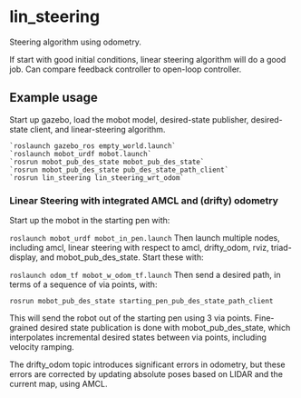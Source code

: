 # lin_steering
Steering algorithm using odometry.  

If start with good initial conditions, linear steering algorithm will do a good job.
Can compare feedback controller to open-loop controller.

## Example usage
Start up gazebo, load the mobot model, desired-state publisher, desired-state client,
and linear-steering algorithm.
```
`roslaunch gazebo_ros empty_world.launch`
`roslaunch mobot_urdf mobot.launch`
`rosrun mobot_pub_des_state mobot_pub_des_state`
`rosrun mobot_pub_des_state pub_des_state_path_client`
`rosrun lin_steering lin_steering_wrt_odom`
```
### Linear Steering with integrated AMCL and (drifty) odometry
Start up the mobot in the starting pen with:

```roslaunch mobot_urdf mobot_in_pen.launch```
Then launch multiple nodes, including amcl, linear steering with respect to amcl, 
drifty_odom, rviz, triad-display, and mobot_pub_des_state.  Start these with:

```roslaunch odom_tf mobot_w_odom_tf.launch```
Then send a desired path, in terms of a sequence of via points, with:

```rosrun mobot_pub_des_state starting_pen_pub_des_state_path_client```

This will send the robot out of the starting pen using 3 via points.  Fine-grained
desired state publication is done with mobot_pub_des_state, which interpolates
incremental desired states between via points, including velocity ramping.  

The drifty_odom topic introduces significant errors in odometry, but these errors
are corrected by updating absolute poses based on LIDAR and the current map, using
AMCL.  


    
